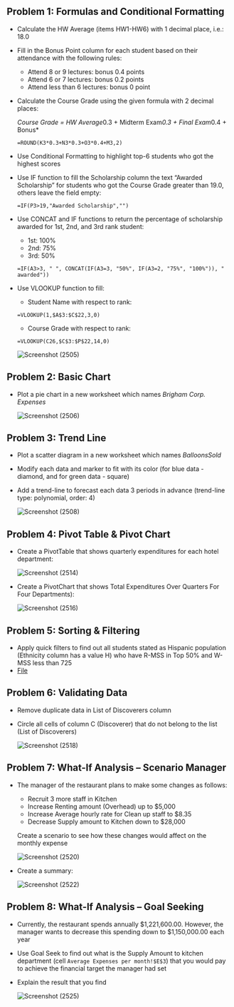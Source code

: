 ## Problem 1: Formulas and Conditional Formatting
- Calculate the HW Average (items HW1-HW6) with 1 decimal place, i.e.: 18.0
- Fill in the Bonus Point column for each student based on their attendance with the following rules:
  + Attend 8 or 9 lectures: bonus 0.4 points
  + Attend 6 or 7 lectures: bonus 0.2 points
  + Attend less than 6 lectures: bonus 0 point
- Calculate the Course Grade using the given formula with 2 decimal places:

  *Course Grade = HW Average*0.3 + Midterm Exam*0.3 + Final Exam*0.4 + Bonus*

  ``` =ROUND(K3*0.3+N3*0.3+O3*0.4+M3,2) ```

- Use Conditional Formatting to highlight top-6 students who got the highest scores
- Use IF function to fill the Scholarship column the text “Awarded Scholarship” for students who got the Course Grade greater than 19.0, others leave the field empty:

  ``` =IF(P3>19,"Awarded Scholarship","") ```
  
- Use CONCAT and IF functions to return the percentage of scholarship awarded for 1st, 2nd, and 3rd rank student:
  + 1st: 100%
  + 2nd: 75%
  + 3rd: 50%
    
  ``` =IF(A3>3, " ", CONCAT(IF(A3=3, "50%", IF(A3=2, "75%", "100%")), " awarded")) ```
  
- Use VLOOKUP function to fill:
  + Student Name with respect to rank:

  ``` =VLOOKUP(1,$A$3:$C$22,3,0) ```

  + Course Grade with respect to rank:

  ``` =VLOOKUP(C26,$C$3:$P$22,14,0) ```

  ![Screenshot (2505)](https://github.com/mk-duong/learning-materials/assets/151535478/2da1de49-d363-49cc-b8b5-feb8b9ba583e)

## Problem 2: Basic Chart
- Plot a pie chart in a new worksheet which names *Brigham Corp. Expenses*
  
  ![Screenshot (2506)](https://github.com/mk-duong/learning-materials/assets/151535478/b271a4e6-9028-41c1-8f2f-5a92f8f30e61)

## Problem 3: Trend Line
- Plot a scatter diagram in a new worksheet which names *BalloonsSold*
- Modify each data and marker to fit with its color (for blue data - diamond, and for green data - square)
- Add a trend-line to forecast each data 3 periods in advance (trend-line type: polynomial, order: 4)
  
  ![Screenshot (2508)](https://github.com/mk-duong/learning-materials/assets/151535478/ca67b908-aef9-4f15-8d2a-d48274019345)

## Problem 4: Pivot Table & Pivot Chart
- Create a PivotTable that shows quarterly expenditures for each hotel department:

  ![Screenshot (2514)](https://github.com/mk-duong/learning-materials/assets/151535478/a84d6af4-cc05-40d3-b3ce-99d27dc1c07e)

- Create a PivotChart that shows Total Expenditures Over Quarters For Four Departments):

  ![Screenshot (2516)](https://github.com/mk-duong/learning-materials/assets/151535478/c0cfca5f-7855-40f4-afb0-618e63556dea)

## Problem 5: Sorting & Filtering
-  Apply quick filters to find out all students stated as Hispanic population (Ethnicity column has a value H) who have R-MSS in Top 50% and W-MSS less than 725
-  [File](https://github.com/mk-duong/learning-materials/Excel/blob/main/Business_Computing_Skill/Homework/DuongMinhKhanh_IELSIU19175_Problem4.xlsx)

## Problem 6: Validating Data
- Remove duplicate data in List of Discoverers column
- Circle all cells of column C (Discoverer) that do not belong to the list (List of Discoverers)

  ![Screenshot (2518)](https://github.com/mk-duong/learning-materials/assets/151535478/b233627d-95ef-47b7-9f03-ba68238d19f9)

## Problem 7: What-If Analysis – Scenario Manager
- The manager of the restaurant plans to make some changes as follows:
  + Recruit 3 more staff in Kitchen
  + Increase Renting amount (Overhead) up to $5,000
  + Increase Average hourly rate for Clean up staff to $8.35
  + Decrease Supply amount to Kitchen down to $28,000
    
  Create a scenario to see how these changes would affect on the monthly expense

  ![Screenshot (2520)](https://github.com/mk-duong/learning-materials/assets/151535478/9ada4a79-1d5a-4714-b273-3b6d3639a846)

- Create a summary:
  
  ![Screenshot (2522)](https://github.com/mk-duong/learning-materials/assets/151535478/65c52c00-2299-4e53-bf68-d229887e6ee3)

## Problem 8: What-If Analysis – Goal Seeking
- Currently, the restaurant spends annually $1,221,600.00. However, the manager wants to decrease this spending down to $1,150,000.00 each year
- Use Goal Seek to find out what is the Supply Amount to kitchen department (cell `Average Expenses per month!$E$3`) that you would pay to achieve the financial target the manager had set
- Explain the result that you find

  ![Screenshot (2525)](https://github.com/mk-duong/learning-materials/assets/151535478/4023634d-59dd-45c7-8cf1-a4190b28b2b1)

